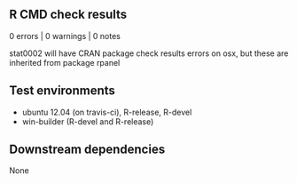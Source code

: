 ## R CMD check results

0 errors | 0 warnings | 0 notes

stat0002 will have CRAN package check results errors on osx, but these are inherited from package rpanel 

## Test environments

- ubuntu 12.04 (on travis-ci), R-release, R-devel    
- win-builder (R-devel and R-release)

## Downstream dependencies

None
